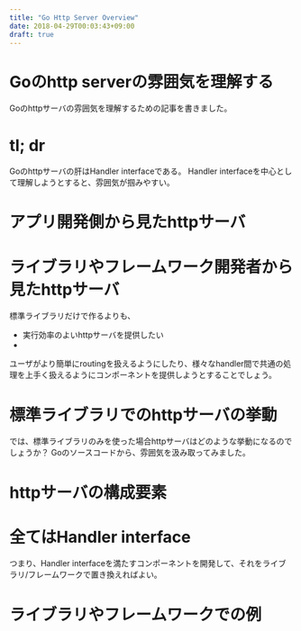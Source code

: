 ```yaml
---
title: "Go Http Server Overview"
date: 2018-04-29T00:03:43+09:00
draft: true
---
```


# Goのhttp serverの雰囲気を理解する
Goのhttpサーバの雰囲気を理解するための記事を書きました。

<!--more-->

# tl; dr
Goのhttpサーバの肝はHandler interfaceである。
Handler interfaceを中心として理解しようとすると、雰囲気が掴みやすい。

# アプリ開発側から見たhttpサーバ

# ライブラリやフレームワーク開発者から見たhttpサーバ
標準ライブラリだけで作るよりも、
- 実行効率のよいhttpサーバを提供したい
- 
ユーザがより簡単にroutingを扱えるようにしたり、様々なhandler間で共通の処理を上手く扱えるようにコンポーネントを提供しようとすることでしょう。

# 標準ライブラリでのhttpサーバの挙動
では、標準ライブラリのみを使った場合httpサーバはどのような挙動になるのでしょうか？
Goのソースコードから、雰囲気を汲み取ってみました。


# httpサーバの構成要素

# 全てはHandler interface

つまり、Handler interfaceを満たすコンポーネントを開発して、それをライブラリ/フレームワークで置き換えればよい。

# ライブラリやフレームワークでの例
